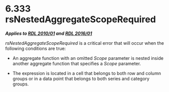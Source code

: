 <html dir="LTR" xmlns:mshelp="http://msdn.microsoft.com/mshelp" xmlns:ddue="http://ddue.schemas.microsoft.com/authoring/2003/5" xmlns:xlink="http://www.w3.org/1999/xlink" xmlns:tool="http://www.microsoft.com/tooltip">
    <head>
        <meta http-equiv="Content-Type" content="text/html; CHARSET=utf-8"></meta>
        <meta name="save" content="history"></meta>
        <title>6.333 rsNestedAggregateScopeRequired</title>
        <xml>
            <mshelp:toctitle title="6.333 rsNestedAggregateScopeRequired"></mshelp:toctitle>
            <mshelp:rltitle title="[MS-RDL]: rsNestedAggregateScopeRequired"></mshelp:rltitle>
            <mshelp:keyword index="A" term="43825937-3eea-435d-8679-89748cd46d63"></mshelp:keyword>
            <mshelp:attr name="DCSext.ContentType" value="open specification"></mshelp:attr>
            <mshelp:attr name="AssetID" value="43825937-3eea-435d-8679-89748cd46d63"></mshelp:attr>
            <mshelp:attr name="TopicType" value="kbRef"></mshelp:attr>
            <mshelp:attr name="DCSext.Title" value="[MS-RDL]: rsNestedAggregateScopeRequired" />
        </xml>
    </head>
    <body>
        <div id="header">
            <h1 class="heading">6.333 rsNestedAggregateScopeRequired</h1>
        </div>
        <div id="mainSection">
            <div id="mainBody">
                <div id="allHistory" class="saveHistory"></div>
                <div id="sectionSection0" class="section" name="collapseableSection">
                    

<p><b><i>Applies to </i></b><a href="3428e690-a348-4ec7-8a6a-8efb42d2cdee.html"><b><i>RDL 2010/01</i></b></a><b><i>
and </i></b><a href="52ce3983-2bfc-4e72-9359-42aaf5fe4509.html"><b><i>RDL 2016/01</i></b></a></p>

<p><i>rsNestedAggregateScopeRequired</i> is a critical error
that will occur when the following conditions are true: </p>

<ul><li><p><span><span> 
</span></span>An aggregate function with an omitted <i>Scope</i> parameter is
nested inside another aggregate function that specifies a <i>Scope</i>
parameter. </p>

</li><li><p><span><span> 
</span></span>The expression is located in a cell that belongs to both row and
column groups or in a data point that belongs to both series and category
groups.</p>

</li></ul>
                </div>
            </div>
        </div>
    </body>
</html>
